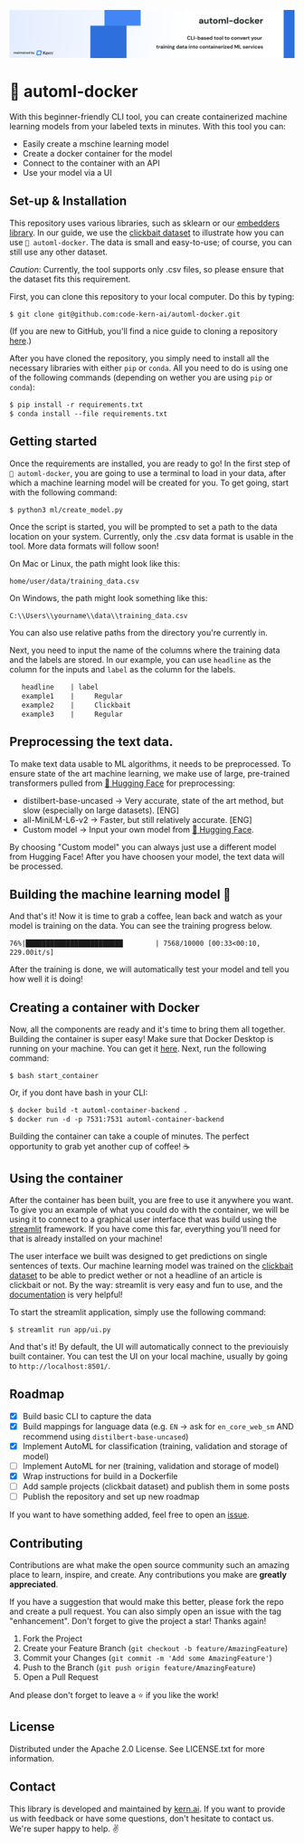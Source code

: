![!automl-docker](banner.png)

# 🐳 automl-docker
With this beginner-friendly CLI tool, you can create containerized machine learning models from your labeled texts in minutes. With this tool you can: 
- Easily create a mschine learning model
- Create a docker container for the model
- Connect to the container with an API
- Use your model via a UI

##  Set-up & Installation
This repository uses various libraries, such as sklearn or our [embedders library](https://github.com/code-kern-ai/embedders). In our guide, we use the [clickbait dataset](https://www.kaggle.com/datasets/amananandrai/clickbait-dataset) to illustrate how you can use `🐳 automl-docker`. The data is small and easy-to-use; of course, you can still use any other dataset.

*Caution*: Currently, the tool supports only .csv files, so please ensure that the dataset fits this requirement.

First, you can clone this repository to your local computer. Do this by typing:
```
$ git clone git@github.com:code-kern-ai/automl-docker.git
```

(If you are new to GitHub, you'll find a nice guide to cloning a repository [here](https://github.com/git-guides/git-clone).)

After you have cloned the repository, you simply need to install all the necessary libraries with either `pip` or `conda`. All you need to do is using one of the following commands (depending on wether you are using `pip` or `conda`):

```
$ pip install -r requirements.txt
$ conda install --file requirements.txt
```

## Getting started
Once the requirements are installed, you are ready to go! In the first step of `🐳 automl-docker`, you are going to use a terminal to load in your data, after which a machine learning model will be created for you. To get going, start with the following command:

```
$ python3 ml/create_model.py
```

Once the script is started, you will be prompted to set a path to the data location on your system. Currently, only the .csv data format is usable in the tool. More data formats will follow soon!

On Mac or Linux, the path might look like this: 
```
home/user/data/training_data.csv
```

On Windows, the path might look something like this:
```
C:\\Users\\yourname\\data\\training_data.csv
```

You can also use relative paths from the directory you're currently in.

Next, you need to input the name of the columns where the training data and the labels are stored. In our example, you can use `headline` as the column for the inputs and `label` as the column for the labels.
```
   headline    | label
   example1    |     Regular
   example2    |     Clickbait
   example3    |     Regular
```

## Preprocessing the text data.
To make text data usable to ML algorithms, it needs to be preprocessed. To ensure state of the art machine learning, we make use of large, pre-trained transformers pulled from [🤗 Hugging Face](https://huggingface.co/) for preprocessing:
- distilbert-base-uncased -> Very accurate, state of the art method, but slow (especially on large datasets). [ENG]
- all-MiniLM-L6-v2 -> Faster, but still relatively accurate. [ENG]
- Custom model -> Input your own model from [🤗 Hugging Face](https://huggingface.co/).

By choosing "Custom model" you can always just use a different model from Hugging Face! After you have choosen your model, the text data will be processed.

## Building the machine learning model 🚀
And that's it! Now it is time to grab a coffee, lean back and watch as your model is training on the data. You can see the training progress below.
```
76%|████████████████████████        | 7568/10000 [00:33<00:10, 229.00it/s]
```

After the training is done, we will automatically test your model and tell you how well it is doing!

## Creating a container with Docker
Now, all the components are ready and it's time to bring them all together. Building the container is super easy! Make sure that Docker Desktop is running on your machine. You can get it [here](https://www.docker.com/products/docker-desktop/). Next, run the following command:
```
$ bash start_container
```

Or, if you dont have bash in your CLI:
```
$ docker build -t automl-container-backend .
$ docker run -d -p 7531:7531 automl-container-backend

```

Building the container can take a couple of minutes. The perfect opportunity to grab yet another cup of coffee! ☕

## Using the container 
After the container has been built, you are free to use it anywhere you want. To give you an example of what you could do with the container, we will be using it to connect to a graphical user interface that was build using the [streamlit](https://streamlit.io/) framework. If you have come this far, everything you'll need for that is already installed on your machine! 

The user interface we built was designed to get predictions on single sentences of texts. Our machine learning model was trained on the [clickbait dataset](https://www.kaggle.com/datasets/amananandrai/clickbait-dataset) to be able to predict wether or not a headline of an article is clickbait or not. By the way: streamlit is very easy and fun to use, and the [documentation](https://docs.streamlit.io/) is very helpful!

To start the streamlit application, simply use the following command:
```
$ streamlit run app/ui.py
```

And that's it! By default, the UI will automatically connect to the previouisly built container. You can test the UI on your local machine, usually by going to `http://localhost:8501/`. 

## Roadmap
- [x] Build basic CLI to capture the data
- [x] Build mappings for language data (e.g. `EN` -> ask for `en_core_web_sm` AND recommend using `distilbert-base-uncased`)
- [x] Implement AutoML for classification (training, validation and storage of model)
- [ ] Implement AutoML for ner (training, validation and storage of model)
- [x] Wrap instructions for build in a Dockerfile
- [ ] Add sample projects (clickbait dataset) and publish them in some posts
- [ ] Publish the repository and set up new roadmap

If you want to have something added, feel free to open an [issue](https://github.com/code-kern-ai/automl-docker/issues).

## Contributing
Contributions are what make the open source community such an amazing place to learn, inspire, and create. Any contributions you make are **greatly appreciated**.

If you have a suggestion that would make this better, please fork the repo and create a pull request. You can also simply open an issue with the tag "enhancement".
Don't forget to give the project a star! Thanks again!

1. Fork the Project
2. Create your Feature Branch (`git checkout -b feature/AmazingFeature`)
3. Commit your Changes (`git commit -m 'Add some AmazingFeature'`)
4. Push to the Branch (`git push origin feature/AmazingFeature`)
5. Open a Pull Request

And please don't forget to leave a ⭐ if you like the work! 

## License
Distributed under the Apache 2.0 License. See LICENSE.txt for more information.

## Contact
This library is developed and maintained by [kern.ai](https://github.com/code-kern-ai). If you want to provide us with feedback or have some questions, don't hesitate to contact us. We're super happy to help. ✌️

